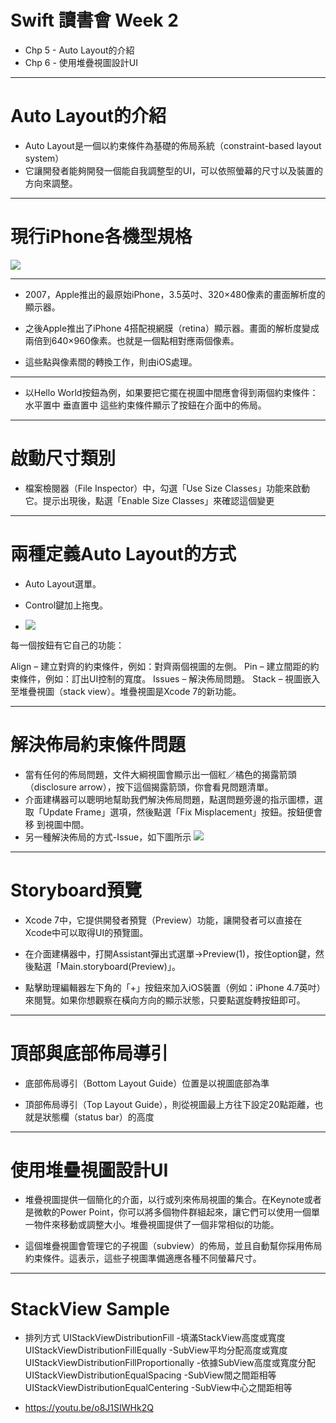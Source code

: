 # Swift 讀書會 Week 2
* Chp 5 - Auto Layout的介紹
* Chp 6 - 使用堆疊視圖設計UI

---

# Auto Layout的介紹

* Auto Layout是一個以約束條件為基礎的佈局系統（constraint-based layout system）
* 它讓開發者能夠開發一個能自我調整型的UI，可以依照螢幕的尺寸以及裝置的方向來調整。

---

# 現行iPhone各機型規格
![](https://i.imgur.com/vlekyyd.png)

---

* 2007，Apple推出的最原始iPhone，3.5英吋、320×480像素的畫面解析度的顯示器。

* 之後Apple推出了iPhone 4搭配視網膜（retina）顯示器。畫面的解析度變成兩倍到640×960像素。也就是一個點相對應兩個像素。

* 這些點與像素間的轉換工作，則由iOS處理。

---

* 以Hello World按鈕為例，如果要把它擺在視圖中間應會得到兩個約束條件：
水平置中
垂直置中
這些約束條件顯示了按鈕在介面中的佈局。

---

# 啟動尺寸類別
* 檔案檢閱器（File Inspector）中，勾選「Use Size Classes」功能來啟動它。提示出現後，點選「Enable Size Classes」來確認這個變更

---

# 兩種定義Auto Layout的方式

* Auto Layout選單。
* Control鍵加上拖曳。

* ![](https://i.imgur.com/6JZIm39.png)

每一個按鈕有它自己的功能：

Align – 建立對齊的約束條件，例如：對齊兩個視圖的左側。
Pin – 建立間距的約束條件，例如：訂出UI控制的寬度。
Issues – 解決佈局問題。
Stack – 視圖嵌入至堆疊視圖（stack view）。堆疊視圖是Xcode 7的新功能。

---

# 解決佈局約束條件問題

* 當有任何的佈局問題，文件大綱視圖會顯示出一個紅／橘色的揭露箭頭（disclosure arrow），按下這個揭露箭頭，你會看見問題清單。
* 介面建構器可以聰明地幫助我們解決佈局問題，點選問題旁邊的指示圖標，選取「Update Frame」選項，然後點選「Fix Misplacement」按鈕。按鈕便會移 到視圖中間。
* 另一種解決佈局的方式-Issue，如下圖所示
![](https://i.imgur.com/0glKXST.png)

---
# Storyboard預覽
* Xcode 7中，它提供開發者預覽（Preview）功能，讓開發者可以直接在Xcode中可以取得UI的預覽圖。

* 在介面建構器中，打開Assistant彈出式選單→Preview(1)，按住option鍵，然後點選「Main.storyboard(Preview)」。

* 點擊助理編輯器左下角的「+」按鈕來加入iOS裝置（例如：iPhone 4.7英吋）來閱覽。如果你想觀察在橫向方向的顯示狀態，只要點選旋轉按鈕即可。

---

# 頂部與底部佈局導引

* 底部佈局導引（Bottom Layout Guide）位置是以視圖底部為準

* 頂部佈局導引（Top Layout Guide），則從視圖最上方往下設定20點距離，也就是狀態欄（status bar）的高度

---

# 使用堆疊視圖設計UI

* 堆疊視圖提供一個簡化的介面，以行或列來佈局視圖的集合。在Keynote或者是微軟的Power Point，你可以將多個物件群組起來，讓它們可以使用一個單一物件來移動或調整大小。堆疊視圖提供了一個非常相似的功能。

* 這個堆疊視圖會管理它的子視圖（subview）的佈局，並且自動幫你採用佈局約束條件。這表示，這些子視圖準備適應各種不同螢幕尺寸。

---

# StackView Sample

* 排列方式
  UIStackViewDistributionFill -填滿StackView高度或寬度
  UIStackViewDistributionFillEqually -SubView平均分配高度或寬度
  UIStackViewDistributionFillProportionally -依據SubView高度或寬度分配
  UIStackViewDistributionEqualSpacing -SubView間之間距相等
  UIStackViewDistributionEqualCentering -SubView中心之間距相等

* https://youtu.be/o8J1SIWHk2Q





